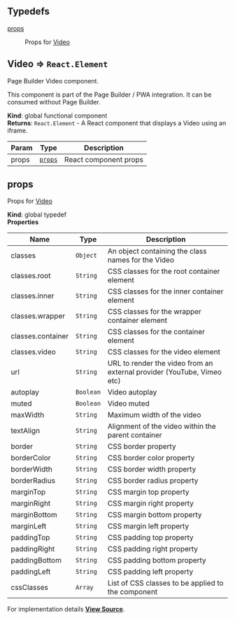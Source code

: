 ## Typedefs

<dl>
<dt><a href="#props">props</a></dt>
<dd><p>Props for <a href="#Video">Video</a></p>
</dd>
</dl>

<a name="Video"></a>

## Video ⇒ <code>React.Element</code>
Page Builder Video component.

This component is part of the Page Builder / PWA integration. It can be consumed without Page Builder.

**Kind**: global functional component  
**Returns**: <code>React.Element</code> - A React component that displays a Video using an iframe.  

| Param | Type | Description |
| --- | --- | --- |
| props | [<code>props</code>](#props) | React component props |

<a name="props"></a>

## props
Props for [Video](#Video)

**Kind**: global typedef  
**Properties**

| Name | Type | Description |
| --- | --- | --- |
| classes | <code>Object</code> | An object containing the class names for the Video |
| classes.root | <code>String</code> | CSS classes for the root container element |
| classes.inner | <code>String</code> | CSS classes for the inner container element |
| classes.wrapper | <code>String</code> | CSS classes for the wrapper container element |
| classes.container | <code>String</code> | CSS classes for the container element |
| classes.video | <code>String</code> | CSS classes for the video element |
| url | <code>String</code> | URL to render the video from an external provider (YouTube, Vimeo etc) |
| autoplay | <code>Boolean</code> | Video autoplay |
| muted | <code>Boolean</code> | Video muted |
| maxWidth | <code>String</code> | Maximum width of the video |
| textAlign | <code>String</code> | Alignment of the video within the parent container |
| border | <code>String</code> | CSS border property |
| borderColor | <code>String</code> | CSS border color property |
| borderWidth | <code>String</code> | CSS border width property |
| borderRadius | <code>String</code> | CSS border radius property |
| marginTop | <code>String</code> | CSS margin top property |
| marginRight | <code>String</code> | CSS margin right property |
| marginBottom | <code>String</code> | CSS margin bottom property |
| marginLeft | <code>String</code> | CSS margin left property |
| paddingTop | <code>String</code> | CSS padding top property |
| paddingRight | <code>String</code> | CSS padding right property |
| paddingBottom | <code>String</code> | CSS padding bottom property |
| paddingLeft | <code>String</code> | CSS padding left property |
| cssClasses | <code>Array</code> | List of CSS classes to be applied to the component |



For implementation details [**View Source**](https://github.com/magento/pwa-studio/blob/develop/packages/pagebuilder/lib/ContentTypes/Video/video.js).